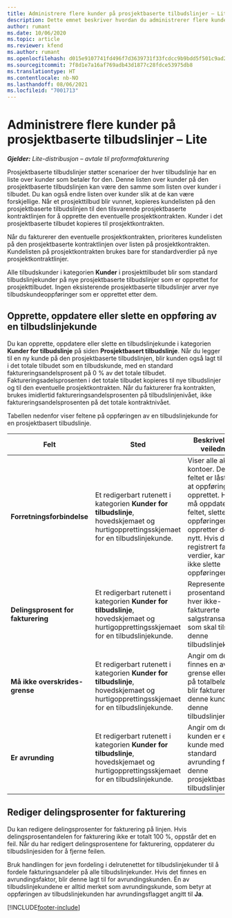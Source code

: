 ```yaml
---
title: Administrere flere kunder på prosjektbaserte tilbudslinjer – Lite
description: Dette emnet beskriver hvordan du administrerer flere kunder på prosjektbaserte tilbudslinjer.
author: rumant
ms.date: 10/06/2020
ms.topic: article
ms.reviewer: kfend
ms.author: rumant
ms.openlocfilehash: d015e9107741fd496f7d3639731f33fcdcc9b9bdd5f501c9ad2617e37a707f35
ms.sourcegitcommit: 7f8d1e7a16af769adb43d1877c28fdce53975db8
ms.translationtype: HT
ms.contentlocale: nb-NO
ms.lasthandoff: 08/06/2021
ms.locfileid: "7001713"
---
```

# <a name="manage-multiple-customers-on-project-based-quote-lines---lite"></a>Administrere flere kunder på prosjektbaserte tilbudslinjer – Lite

_**Gjelder:** Lite-distribusjon – avtale til proformafakturering_

Prosjektbaserte tilbudslinjer støtter scenarioer der hver tilbudslinje har en liste over kunder som betaler for den. Denne listen over kunder på den prosjektbaserte tilbudslinjen kan være den samme som listen over kunder i tilbudet. Du kan også endre listen over kunder slik at de kan være forskjellige. Når et prosjekttilbud blir vunnet, kopieres kundelisten på den prosjektbaserte tilbudslinjen til den tilsvarende prosjektbaserte kontraktlinjen for å opprette den eventuelle prosjektkontrakten. Kunder i det prosjektbaserte tilbudet kopieres til prosjektkontrakten.

Når du fakturerer den eventuelle prosjektkontrakten, prioriteres kundelisten på den prosjektbaserte kontraktlinjen over listen på prosjektkontrakten. Kundelisten på prosjektkontrakten brukes bare for standardverdier på nye prosjektkontraktlinjer.

Alle tilbudskunder i kategorien **Kunder** i prosjekttilbudet blir som standard tilbudslinjekunder på nye prosjektbaserte tilbudslinjer som er opprettet for prosjekttilbudet. Ingen eksisterende prosjektbaserte tilbudslinjer arver nye tilbudskundeoppføringer som er opprettet etter dem.

## <a name="create-update-or-delete-a-quote-line-customer-record"></a>Opprette, oppdatere eller slette en oppføring av en tilbudslinjekunde

Du kan opprette, oppdatere eller slette en tilbudslinjekunde i kategorien **Kunder for tilbudslinje** på siden **Prosjektbasert tilbudslinje**. Når du legger til en ny kunde på den prosjektbaserte tilbudslinjen, blir kunden også lagt til i det totale tilbudet som en tilbudskunde, med en standard faktureringsandelsprosent på 0 % av det totale tilbudet. Faktureringsadelsprosenten i det totale tilbudet kopieres til nye tilbudslinjer og til den eventuelle prosjektkontrakten. Når du fakturerer fra kontrakten, brukes imidlertid faktureringsandelsprosenten på tilbudslinjenivået, ikke faktureringsandelsprosenten på det totale kontraktnivået. 

Tabellen nedenfor viser feltene på oppføringen av en tilbudslinjekunde for en prosjektbasert tilbudslinje.

| Felt | Sted | Beskrivelse og veiledning | Nedstrøms påvirkning |
| --- | --- | --- | --- |
| **Forretningsforbindelse** | Et redigerbart rutenett i kategorien **Kunder for tilbudslinje**, hovedskjemaet og hurtigopprettingsskjemaet for en tilbudslinjekunde. | Viser alle aktive kontoer. Dette feltet er låst etter at oppføringen er opprettet. Hvis du må oppdatere feltet, sletter du oppføringen og oppretter den på nytt. Hvis du har registrert faktiske verdier, kan du ikke slette oppføringen. | Når du velger en forretningsforbindelse fra hovedlisten over forretningsforbindelser som skal legges til, blir tilbudslinjekunden også lagt til som en tilbudskunde når du lagre den. Når et tilbud blir vunnet, kopieres tilbudslinjekunder til kunder på prosjektkontraktlinjen. |
| **Delingsprosent for fakturering** | Et redigerbart rutenett i kategorien **Kunder for tilbudslinje**, hovedskjemaet og hurtigopprettingsskjemaet for en tilbudslinjekunde. | Representerer prosentandelen av hver ikke-fakturerte salgstransaksjon som skal tilskrives denne tilbudslinjekunden. | Kopiert over til kunder for prosjektkontraktlinje. |
| **Må ikke overskrides-grense** | Et redigerbart rutenett i kategorien **Kunder for tilbudslinje**, hovedskjemaet og hurtigopprettingsskjemaet for en tilbudslinjekunde. | Angir om det finnes en avtalt grense eller et tak på totalbeløp som blir fakturert til denne kunden for denne tilbudslinjen. | Kopiert over til kunder for prosjektkontraktlinje når et tilbud er vunnet. |
| **Er avrunding** | Et redigerbart rutenett i kategorien **Kunder for tilbudslinje**, hovedskjemaet og hurtigopprettingsskjemaet for en tilbudslinjekunde. | Angir om denne kunden er en kunde med standard avrunding for denne prosjektbaserte tilbudslinjen. | Kopiert over til kunder i prosjektkontrakten når et tilbud er vunnet. |

## <a name="edit-billing-split-percentages"></a>Rediger delingsprosenter for fakturering

Du kan redigere delingsprosenter for fakturering på linjen. Hvis delingsprosentandelen for fakturering ikke er totalt 100 %, oppstår det en feil. Når du har redigert delingsprosentene for fakturering, oppdaterer du tilbudslinjesiden for å fjerne feilen.

Bruk handlingen for jevn fordeling i delrutenettet for tilbudslinjekunder til å fordele fakturingsandeler på alle tilbudslinjekunder. Hvis det finnes en avrundingsfaktor, blir denne lagt til for avrundingskunden. Én av tilbudslinjekundene er alltid merket som avrundingskunde, som betyr at oppføringen av tilbudslinjekunden har avrundingsflagget angitt til **Ja**. 


[!INCLUDE[footer-include](../../includes/footer-banner.md)]